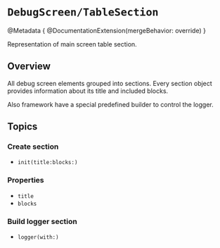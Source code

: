 # ``DebugScreen/TableSection``

@Metadata {
    @DocumentationExtension(mergeBehavior: override)
}

Representation of main screen table section.

## Overview

All debug screen elements grouped into sections. Every section object provides information about its title and included blocks.

Also framework have a special predefined builder to control the logger.

## Topics

### Create section
- ``init(title:blocks:)``

### Properties
- ``title``
- ``blocks``

### Build logger section
- ``logger(with:)``
